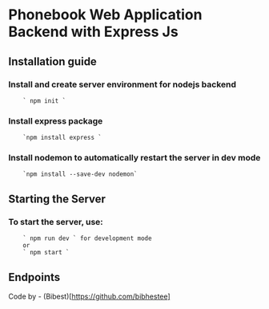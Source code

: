 # Phonebook Web Application Backend with Express Js

## Installation guide
  ### Install and create server environment for nodejs backend
        ` npm init `
  ### Install express package
        `npm install express `
  ### Install nodemon to automatically restart the server in dev mode
        `npm install --save-dev nodemon`

## Starting the Server
  ### To start the server, use:
        ` npm run dev ` for development mode
        or
        ` npm start `

## Endpoints



Code by - (Bibest)[https://github.com/bibhestee]